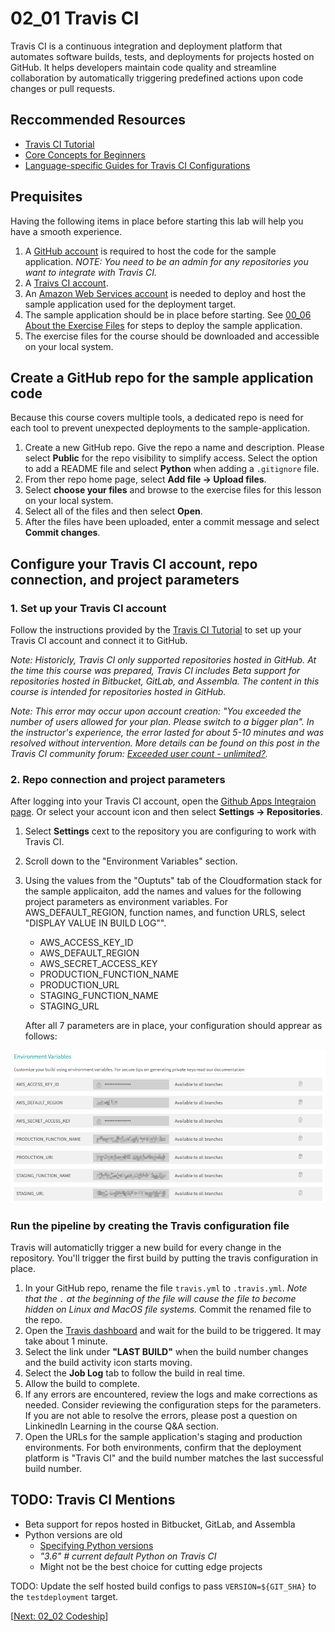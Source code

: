 # 02_01 Travis CI
Travis CI is a continuous integration and deployment platform that automates software builds, tests, and deployments for projects hosted on GitHub. It helps developers maintain code quality and streamline collaboration by automatically triggering predefined actions upon code changes or pull requests.

## Reccommended Resources
- [Travis CI Tutorial](https://docs.travis-ci.com/user/tutorial/)
- [Core Concepts for Beginners](https://docs.travis-ci.com/user/for-beginners/)
- [Language-specific Guides for Travis CI Configurations](https://docs.travis-ci.com/user/language-specific/)


## Prequisites
Having the following items in place before starting this lab will help you have a smooth experience.

1. A [GitHub account](https://github.com/join) is required to host the code for the sample application. *NOTE: You need to be an admin for any repositories you want to integrate with Travis CI.*
2. A [Traivs CI account](https://app.travis-ci.com/signup).
3. An [Amazon Web Services account](https://aws.amazon.com/free) is needed to deploy and host the sample application used for the deployment target.
4. The sample application should be in place before starting.  See [00_06 About the Exercise Files](../../ch0_introduction/00_06_about_the_exercise_files/README.md) for steps to deploy the sample application.
5. The exercise files for the course should be downloaded and accessible on your local system.

## Create a GitHub repo for the sample application code
Because this course covers multiple tools, a dedicated repo is need for each tool to prevent unexpected deployments to the sample-application.

1. Create a new GitHub repo. Give the repo a name and description.  Please select **Public** for the repo visibility to simplify access.  Select the option to add a README file and select **Python** when adding a `.gitignore` file.
2. From ther repo home page, select **Add file -> Upload files**.
3. Select **choose your files** and browse to the exercise files for this lesson on your local system.
4. Select all of the files and then select **Open**.
5. After the files have been uploaded, enter a commit message and select **Commit changes**.

## Configure your Travis CI account, repo connection, and project parameters

### 1. Set up your Travis CI account
Follow the instructions provided by the [Travis CI Tutorial](https://docs.travis-ci.com/user/tutorial/) to set up your Travis CI account and connect it to GitHub.

*Note: Historicly, Travis CI only supported repositories hosted in GitHub.  At the time this course was prepared, Travis CI includes Beta support for repositories hosted in Bitbucket, GitLab, and Assembla.  The content in this course is intended for repositories hosted in GitHub.*

*Note:  This error may occur upon account creation: "You exceeded the number of users allowed for your plan. Please switch to a bigger plan".  In the instructor's experience, the error lasted for about 5-10 minutes and was resolved without intervention.  More details can be found on this post in the Travis CI community forum: [Exceeded user count - unlimited?](https://travis-ci.community/t/exceeded-user-count-unlimited/10484/16).*

### 2. Repo connection and project parameters
After logging into your Travis CI account, open the [Github Apps Integraion page](https://app.travis-ci.com/account/repositories).  Or select your account icon and then select **Settings -> Repositories**.

1. Select **Settings** cext to the repository you are configuring to work with Travis CI.
2. Scroll down to the "Environment Variables" section.
3. Using the values from the "Ouptuts" tab of the Cloudformation stack for the sample applicaiton,  add the names and values for the following project parameters as environment variables.  For AWS_DEFAULT_REGION, function names, and function URLS, select "DISPLAY VALUE IN BUILD LOG"".

   - AWS_ACCESS_KEY_ID
   - AWS_DEFAULT_REGION
   - AWS_SECRET_ACCESS_KEY
   - PRODUCTION_FUNCTION_NAME
   - PRODUCTION_URL
   - STAGING_FUNCTION_NAME
   - STAGING_URL
   
   After all 7 parameters are in place, your configuration should apprear as follows:

![Travis Environment Variables](Travis-Environment-Variables-SCR-20230916-shdl.png)

### Run the pipeline by creating the Travis configuration file
Travis will automaticlly trigger a new build for every change in the repository.  You'll trigger the first build by putting the travis configuration in place.

1. In your GitHub repo, rename the file `travis.yml` to `.travis.yml`. *Note that the `.` at the beginning of the file will cause the file to become hidden on Linux and MacOS file systems.*  Commit the renamed file to the repo.
2. Open the [Travis dashboard](https://app.travis-ci.com/dashboard) and wait for the build to be triggered.  It may take about 1 minute.
3. Select the link under **"LAST BUILD"** when the build number changes and the build activity icon starts moving.
4. Select the **Job Log** tab to follow the build in real time.
5. Allow the build to complete.
6. If any errors are encountered, review the logs and make corrections as needed.  Consider reviewing the configuration steps for the parameters.  If you are not able to resolve the errors, please post a question on LinkinedIn Learning in the course Q&A section.
7. Open the URLs for the sample application's staging and production environments.  For both environments, confirm that the deployment platform is "Travis CI" and the build number matches the last successful build number.

## TODO: Travis CI Mentions
- Beta support for repos hosted in Bitbucket, GitLab, and Assembla
- Python versions are old
  - [Specifying Python versions](https://docs.travis-ci.com/user/languages/python/#specifying-python-versions)
  - *"3.6"      # current default Python on Travis CI*
  - Might not be the best choice for cutting edge projects


TODO: Update the self hosted build configs to pass `VERSION=${GIT_SHA}` to the `testdeployment` target.

[[Next: 02_02 Codeship](../02_02_Codeship/README.md)]
